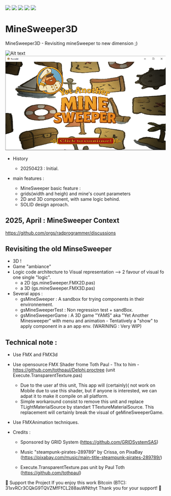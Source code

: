 [![](https://tokei.rs/b1/github/VincentGsell/MineSweeper3D?category=code)](https://github.com//VincentGsell/GS.Bus)
[![](https://tokei.rs/b1/github/VincentGsell/MineSweeper3D?category=files)](https://github.com//VincentGsell/GS.Bus)
[![](https://tokei.rs/b1/github/VincentGsell/MineSweeper3D?category=lines)](https://github.com//VincentGsell/GS.Bus)
[![](https://tokei.rs/b1/github/VincentGsell/MineSweeper3D?category=blanks)](https://github.com//VincentGsell/GS.Bus)
[![](https://tokei.rs/b1/github/VincentGsell/MineSweeper3D?category=comments)](https://github.com//VincentGsell/GS.Bus)

# MineSweeper3D
MineSweeper3D - Revisiting mineSweeper to new dimension ;)

![Alt text](/_projectDisplay/20250423_Minesweeper3D_VGS_SandBox_Preview.gif?raw=true "3D MineSweeper :)")
![Alt text](/_projectDisplay/20250423_Minesweeper3D_VGS_Game_Preview.png?raw=true "YAMS game app :)")

 - History
	- 20250423 : Initial.

- main features : 
 	- MineSweeper basic feature :
  - grids(width and heigh) and mine's count parameters
  - 2D and 3D component, with same logic behind.
  - SOLID design aproach.
  
 
## 2025, April : MineSweeper Context
https://github.com/orgs/radprogrammer/discussions

## Revisiting the old MinseSweeper 
- 3D !
- Game "ambiance"
- Logic code architecture to Visual representation
--> 2 favour of visual fo one single "logic".
  - a 2D (gs.mineSweeper.FMX2D.pas)
  - a 3D (gs.mineSweeper.FMX3D.pas)
- Several apps :
  - gsMineSweeper : A sandbox for trying components in their environnement.
  - gsMineSweeperTest : Non regression test + sandBox.
  - gsMineSweeperGame : A 3D game "YAMS" aka "Yet Another Minesweeper" with menu and animation  - Tentatively a "show" to apply component in a an app env. (WARINING : Very WIP)
 
## Technical note :
- Use FMX and FMX3d
- Use opensource FMX Shader frome Toth Paul - Thx to him - https://github.com/tothpaul/Delphi.proctree (unit Execute.TransparentTexture.pas) 
    - Due to the user af this unit, This app will (certainly)( not work on Mobile due to use this shader, but if anyone is interested, we can adpat it to make it compile on all platform.
    - Simple workaround consist to remove this unit and replace TLightMaterialSource by standart TTextureMaterialSource. This replacement will certainly break the visual of geMineSweeperGame.
- Use FMXAnimation techniques.


- Credits :
  - Sponsored by GRID System (https://github.com/GRIDSystemSAS)
  
  - Music "steampunk-pirates-289789" by Crissa, on PixaBay (https://pixabay.com/music/main-title-steampunk-pirates-289789/)
  - Execute.TransparentTexture.pas unit by Paul Toth (https://github.com/tothpaul)
     
🙌 Support the Project If you enjoy this work 
Bitcoin (BTC): 31xvRCr3CQkG9TQVZMfFfCL288auWNthyt
Thank you for your support! 💛
